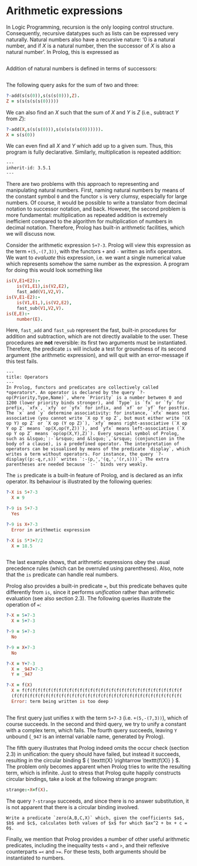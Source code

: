 <!--H3: Section 3.5-->
# Arithmetic expressions #

In Logic Programming, recursion is the only looping control structure. Consequently, recursive datatypes such as lists can be expressed very naturally. Natural numbers also have a recursive nature: &lsquo;0 is a natural number, and if *X* is a natural number, then the successor of *X* is also a natural number&rsquo;. In Prolog, this is expressed as
```{swish} 3.5.0
```
Addition of natural numbers is defined in terms of successors:
```{swish} 3.5.1
```
The following query asks for the sum of two and three:
```Prolog
?-add(s(s(0)),s(s(s(0))),Z).
Z = s(s(s(s(s(0)))))
```
We can also find an *X* such that the sum of *X* and *Y* is *Z* (i.e., subtract *Y* from *Z*):
```Prolog
?-add(X,s(s(s(0))),s(s(s(s(s(0)))))).
X = s(s(0))
```
We can even find all *X* and *Y* which add up to a given sum. Thus, this program is fully declarative. Similarly, multiplication is repeated addition:
```{swish} 3.5.2
---
inherit-id: 3.5.1
---
```

There are two problems with this approach to representing and manipulating natural numbers. First, naming natural numbers by means of the constant symbol `0` and the functor `s` is very clumsy, especially for large numbers. Of course, it would be possible to write a translator from decimal notation to successor notation, and back. However, the second problem is more fundamental: multiplication as repeated addition is extremely inefficient compared to the algorithm for multiplication of numbers in decimal notation. Therefore, Prolog has built-in arithmetic facilities, which we will discuss now.

Consider the arithmetic expression `5+7-3`. Prolog will view this expression as the term `+(5,-(7,3))`, with the functors `+` and `-` written as infix operators. We want to *evaluate* this expression, i.e. we want a single numerical value which represents somehow the same number as the expression. A program for doing this would look something like
```Prolog
is(V,E1+E2):-
    is(V1,E1),is(V2,E2),
    fast_add(V1,V2,V).
is(V,E1-E2):-
    is(V1,E1,),is(V2,E2),
    fast_sub(V1,V2,V).
is(E,E):-
    number(E).
```
Here, `fast_add` and `fast_sub` represent the fast, built-in procedures for addition and subtraction, which are not directly available to the user. These procedures are **not** reversible: its first two arguments must be instantiated. Therefore, the predicate `is` will include a test for groundness of its second argument (the arithmetic expression), and will quit with an error-message if this test fails.

```{infobox}
---
title: Operators
---
In Prolog, functors and predicates are collectively called *operators*. An operator is declared by the query `?-op(Priority,Type,Name)`, where `Priority` is a number between 0 and 1200 (lower priority binds stronger), and `Type` is `fx` or `fy` for prefix, `xfx`, `xfy` or `yfx` for infix, and `xf` or `yf` for postfix. The `x` and `y` determine associativity: for instance, `xfx` means not associative (you cannot write `X op Y op Z`, but must either write `(X op Y) op Z` or `X op (Y op Z)`), `xfy` means right-associative (`X op Y op Z` means `op(X,op(Y,Z))`), and `yfx` means left-associative (`X op Y op Z` means `op(op(X,Y),Z)`). Every special symbol of Prolog, such as &lsquo;`:-`&rsquo; and &lsquo;`,`&rsquo; (conjunction in the body of a clause), is a predefined operator. The interpretation of operators can be visualised by means of the predicate `display`, which writes a term without operators. For instance, the query `?-display((p:-q,r,s))` writes `:-(p,','(q,','(r,s)))`. The extra parentheses are needed because `:-` binds very weakly.
```

The `is` predicate is a built-in feature of Prolog, and is declared as an infix operator. Its behaviour is illustrated by the following queries:
```Prolog
?-X is 5+7-3
  X = 9

?-9 is 5+7-3
  Yes

?-9 is X+7-3
  Error in arithmetic expression

?-X is 5*3+7/2
  X = 18.5
```
```{swish} 3.5.4
```
The last example shows, that arithmetic expressions obey the usual precedence rules (which can be overruled using parentheses). Also, note that the `is` predicate can handle real numbers.

Prolog also provides a built-in predicate `=`, but this predicate behaves quite differently from `is`, since it performs *unification* rather than arithmetic evaluation (see also section 2.3). The following queries illustrate the operation of `=`:
```Prolog
?-X = 5+7-3
  X = 5+7-3

?-9 = 5+7-3
  No

?-9 = X+7-3
  No

?-X = Y+7-3
  X = _947+7-3
  Y = _947

?-X = f(X)
  X = f(f(f(f(f(f(f(f(f(f(f(f(f(f(f(f(f(f(f(f(f(f(f(f(f(f(f(f(f(f(f
  (f(f(f(f(f(f(f(f(f(f(f(f(f(f(f(f(f(f(f(f(f(f(f(f(f(f(f(f(f(f(f(f(
  Error: term being written is too deep
```
```{swish} 3.5.5
```
The first query just unifies `X` with the term `5+7-3` (i.e. `+(5,-(7,3))`), which of course succeeds. In the second and third query, we try to unify a constant with a complex term, which fails. The fourth query succeeds, leaving `Y` unbound (`_947` is an internal variable name, generated by Prolog).

The fifth query illustrates that Prolog indeed omits the occur check (section 2.3) in unification: the query should have failed, but instead it succeeds, resulting in the circular binding $ \{ \texttt{X} \rightarrow \texttt{f(X)} \} $. The problem only becomes apparent when Prolog tries to write the resulting term, which is infinite. Just to stress that Prolog quite happily constructs circular bindings, take a look at the following strange program:
```Prolog
strange:-X=f(X).
```
The query `?-strange` succeeds, and since there is no answer substitution, it is not apparent that there is a circular binding involved.

```{exercise} 3.9
Write a predicate `zero(A,B,C,X)` which, given the coefficients $a$, $b$ and $c$, calculates both values of $x$ for which $ax^2 + bx + c = 0$.
```

Finally, we mention that Prolog provides a number of other useful arithmetic predicates, including the inequality tests `<` and `>`, and their reflexive counterparts `=<` and `>=`. For these tests, both arguments should be instantiated to numbers.
